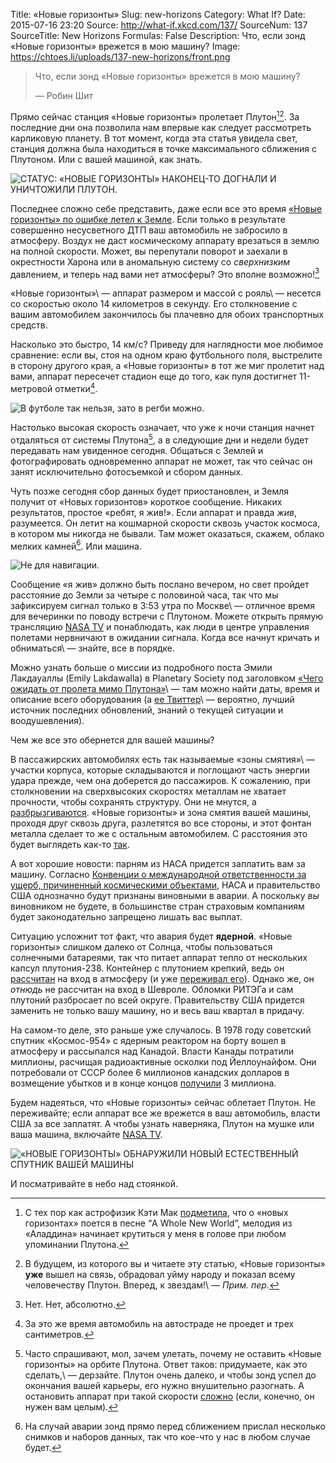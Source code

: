 Title: «Новые горизонты»
Slug: new-horizons
Category: What If?
Date: 2015-07-16 23:20
Source: http://what-if.xkcd.com/137/
SourceNum: 137
SourceTitle: New Horizons
Formulas: False
Description: Что, если зонд «Новые горизонты» врежется в мою машину?
Image: https://chtoes.li/uploads/137-new-horizons/front.png

> Что, если зонд «Новые горизонты» врежется в мою машину?
>
> — Робин Шит

Прямо сейчас станция «Новые горизонты» пролетает Плутон[^1][^n]. За последние дни она позволила нам впервые как следует рассмотреть карликовую планету. В тот момент, когда эта статья увидела свет, станция должна была находиться в точке максимального сближения с Плутоном. Или с вашей машиной, как знать.

[^1]: С тех пор как астрофизик Кэти Мак [подметила][1], что о «новых горизонтах» поется в песне “A Whole New World”, мелодия из «Аладдина» начинает крутиться у меня в голове при любом упоминании Плутона.

[^n]: В будущем, из которого вы и читаете эту статью, «Новые горизонты» **уже** вышел на связь, обрадовал уйму народу и показал всему человечеству Плутон. Вперед, к звездам!\ — *Прим. пер.*

![](/uploads/137-new-horizons/status_ru.png "СТАТУС: «НОВЫЕ ГОРИЗОНТЫ» НАКОНЕЦ-ТО ДОГНАЛИ И УНИЧТОЖИЛИ ПЛУТОН.")

Последнее сложно себе представить, даже если все это время [«Новые горизонты» по ошибке летел к Земле][2]. Если только в результате совершенно несусветного ДТП ваш автомобиль не забросило в атмосферу. Воздух не даст космическому аппарату врезаться в землю на полной скорости. Может, вы перепутали поворот и заехали в окрестности Харона или в аномальную систему со *сверхнизким* давлением, и теперь над вами нет атмосферы? Это вполне возможно![^2]

[^2]: Нет. Нет, абсолютно.

«Новые горизонты»\ — аппарат размером и массой с рояль\ — несется со скоростью около 14 километров в секунду. Его столкновение с вашим автомобилем закончилось бы плачевно для обоих транспортных средств.

Насколько это быстро, 14 км/с? Приведу для наглядности мое любимое сравнение: если вы, стоя на одном краю футбольного поля, выстрелите в сторону другого края, а «Новые горизонты» в тот же миг пролетит над вами, аппарат пересечет стадион еще до того, как пуля достигнет 11-метровой отметки[^3].

[^3]: За это же время автомобиль на автостраде не проедет и трех сантиметров.

![](/uploads/137-new-horizons/football.png "В футболе так нельзя, зато в регби можно.")

Настолько высокая скорость означает, что уже к ночи станция начнет отдаляться от системы Плутона[^4], а в следующие дни и недели будет передавать нам увиденное сегодня. Общаться с Землей и фотографировать одновременно аппарат не может, так что сейчас он занят исключительно фотосъемкой и сбором данных.

[^4]: Часто спрашивают, мол, зачем улетать, почему не оставить «Новые горизонты» на орбите Плутона. Ответ таков: придумаете, как это сделать,\ — дерзайте. Плутон очень далеко, и чтобы зонд успел до окончания вашей карьеры, его нужно внушительно разогнать. А остановить аппарат при такой скорости [сложно][3] (если, конечно, он нужен вам целым).

Чуть позже сегодня сбор данных будет приостановлен, и Земля получит от «Новых горизонтов» короткое сообщение. Никаких результатов, простое «ребят, я жив!». Если аппарат и правда *жив*, разумеется. Он летит на кошмарной скорости сквозь участок космоса, в котором мы никогда не бывали. Там может оказаться, скажем, облако мелких камней[^5]. Или машина.

[^5]: На случай аварии зонд прямо перед сближением прислал несколько снимков и наборов данных, так что кое-что у нас в любом случае будет.

![](/uploads/137-new-horizons/herebecars_ru.png "Не для навигации.")

Сообщение «я жив» должно быть послано вечером, но свет пройдет расстояние до Земли за четыре с половиной часа, так что мы зафиксируем сигнал только в 3:53 утра по Москве\ — отличное время для вечеринки по поводу встречи с Плутоном. Можете открыть прямую трансляцию [NASA TV][4] и понаблюдать, как люди в центре управления полетами нервничают в ожидании сигнала. Когда все начнут кричать и обниматься\ — знайте, все в порядке.

Можно узнать больше о миссии из подробного поста Эмили Лакдауаллы (Emily Lakdawalla) в Planetary Society под заголовком [«Чего ожидать от пролета мимо Плутона»][5]\ — там можно найти даты, время и описание всего оборудования (а [ее Твиттер][6]\ — вероятно, лучший источник последних обновлений, знаний о текущей ситуации и воодушевления).

Чем же все это обернется для вашей машины?

В пассажирских автомобилях есть так называемые «зоны смятия»\ — участки корпуса, которые складываются и поглощают часть энергии удара прежде, чем она доберется до пассажиров. К сожалению, при столкновении на сверхвысоких скоростях металлам не хватает прочности, чтобы сохранять структуру. Они не мнутся, а [разбрызгиваются][7]. «Новые горизонты» и зона смятия вашей машины, проходя друг сквозь друга, разлетятся во все стороны, и этот фонтан металла сделает то же с остальным автомобилем. С расстояния это будет выглядеть как-то [так][8].

А вот хорошие новости: парням из НАСА придется заплатить вам за машину. Согласно [Конвенции о международной ответственности за ущерб, причиненный космическими объектами][9], НАСА и правительство США однозначно будут признаны виновными в аварии. А поскольку *вы* виновником не будете, в большинстве стран страховым компаниям будет законодательно запрещено лишать вас выплат.

Ситуацию усложнит тот факт, что авария будет **ядерной**. «Новые горизонты» слишком далеко от Солнца, чтобы пользоваться солнечными батареями, так что питает аппарат тепло от нескольких капсул плутония-238. Контейнер с плутонием крепкий, ведь он [рассчитан][10] на вход в атмосферу (и уже [переживал его][11]). Однако же, он *отнюдь* не рассчитан на вход в Шевроле. Обломки РИТЭГа и сам плутоний разбросает по всей округе. Правительству США придется заменить не только вашу машину, но и весь ваш квартал в придачу.

На самом-то деле, это раньше уже случалось. В 1978 году советский спутник «Космос-954» с ядерным реактором на борту вошел в атмосферу и рассыпался над Канадой. Власти Канады потратили миллионы, расчищая радиоактивные осколки под Йеллоунайфом. Они потребовали от СССР более 6 миллионов канадских долларов в возмещение убытков и в конце концов [получили][12] 3 миллиона.

Будем надеяться, что «Новые горизонты» сейчас облетает Плутон. Не переживайте; если аппарат все же врежется в ваш автомобиль, власти США за все заплатят. А чтобы узнать наверняка, Плутон на мушке или ваша машина, включайте [NASA TV][13].

![](/uploads/137-new-horizons/car_ru.png "«НОВЫЕ ГОРИЗОНТЫ» ОБНАРУЖИЛИ НОВЫЙ ЕСТЕСТВЕННЫЙ СПУТНИК ВАШЕЙ МАШИНЫ")

И посматривайте в небо над стоянкой.

[1]: https://twitter.com/AstroKatie/status/620693000381952000 "Katie Mack в Твиттере: «OMG @nasanewhorizons, вы нарочно?? http://t.co/SRaEHTRjEb http://t.co/IoCzYlrlH1» (англ.)"

[2]: http://xkcd.com/1532 "xkcd: «Новые горизонты» (англ.)"

[3]: https://chtoes.li/voyager/ "Вояджер"

[4]: http://www.nasa.gov/multimedia/nasatv/ "Телевещание NASA (англ.)"

[5]: http://www.planetary.org/blogs/emily-lakdawalla/2015/06240556-what-to-expect-new-horizons-pluto.html "Чего ожидать от пролета мимо Плутона: как спланировать июль, не забыв о снимках с «Новых горизонтов» (вторая версия) | The Planetary Society (англ.)"

[6]: https://twitter.com/elakdawalla "Emily Lakdawalla (@elakdawalla) | Твиттер (англ.)"

[7]: http://www.esa.int/var/esa/storage/images/esa_multimedia/images/2013/hypervelocity_impact/12635239-1-eng-GB/Hypervelocity_Impact.png "Столкновение на сверхскорости"

[8]: https://www.youtube.com/watch?v=sWZcT-kr-_o "20 тонн взрывчатки"

[9]: https://ru.wikipedia.org/wiki/Конвенция_о_международной_ответственности_за_ущерб,_причиненный_космическими_объектами "Конвенция о международной ответственности за ущерб, причиненный космическими объектами | Википедия"

[10]: http://www.osti.gov/accomplishments/documents/fullText/ACC0167.pdf "РИТЭГ ДЛЯ МАРСИАНСКОЙ СТАНЦИИ «ВИКИНГ» (англ.)"

[11]: http://www.universetoday.com/120124/13-more-things-that-saved-apollo-13-part-13-jim-lovells-90-degree-wrong-turn/ "ЕЩЕ 13 вещей, которые спасли «Аполлон-13». Часть 13. Неправильный 90-градусный разворот Джима Ловелла (англ.)"

[12]: http://www.jaxa.jp/library/space_law/chapter_3/3-2-2-1_e.html "Урегулирование претензий Канады к Союзу Советских Социалистических Республик по поводу ущерба, нанесенного спутником «Космос-954» (документ от 2.04.1981) (англ.)"

[13]: http://www.nasa.gov/multimedia/nasatv/ "Телевещание NASA (англ.)"

